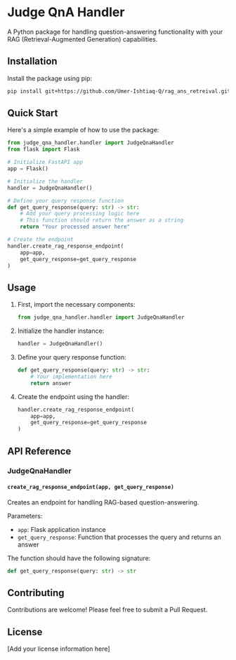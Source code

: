 # Judge QnA Handler

A Python package for handling question-answering functionality with your RAG (Retrieval-Augmented Generation) capabilities.

## Installation

Install the package using pip:

```bash
pip install git+https://github.com/Umer-Ishtiaq-Q/rag_ans_retreival.git
```

## Quick Start

Here's a simple example of how to use the package:

```python
from judge_qna_handler.handler import JudgeQnaHandler
from flask import Flask

# Initialize FastAPI app
app = Flask()

# Initialize the handler
handler = JudgeQnaHandler()

# Define your query response function
def get_query_response(query: str) -> str:
    # Add your query processing logic here
    # This function should return the answer as a string
    return "Your processed answer here"

# Create the endpoint
handler.create_rag_response_endpoint(
    app=app,
    get_query_response=get_query_response
)
```

## Usage

1. First, import the necessary components:
   ```python
   from judge_qna_handler.handler import JudgeQnaHandler
   ```

2. Initialize the handler instance:
   ```python
   handler = JudgeQnaHandler()
   ```

3. Define your query response function:
   ```python
   def get_query_response(query: str) -> str:
       # Your implementation here
       return answer
   ```

4. Create the endpoint using the handler:
   ```python
   handler.create_rag_response_endpoint(
       app=app,
       get_query_response=get_query_response
   )
   ```

## API Reference

### JudgeQnaHandler

#### `create_rag_response_endpoint(app, get_query_response)`

Creates an endpoint for handling RAG-based question-answering.

Parameters:
- `app`: Flask application instance
- `get_query_response`: Function that processes the query and returns an answer

The function should have the following signature:
```python
def get_query_response(query: str) -> str
```

## Contributing

Contributions are welcome! Please feel free to submit a Pull Request.

## License

[Add your license information here]